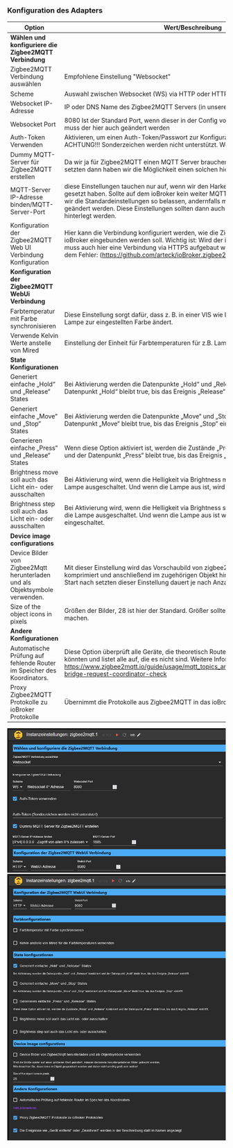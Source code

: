### Konfiguration des Adapters
| Option | Wert/Beschreibung |
|--|--|
|**Wählen und konfiguriere die Zigbee2MQTT Verbindung**|
|Zigbee2MQTT Verbindung auswählen |Empfohlene Einstellung "Websocket" |
|Scheme|Auswahl zwischen Websocket (WS) via HTTP oder HTTPS (WS SSL)|
|Websocket IP-Adresse |IP oder DNS Name des Zigbee2MQTT Servers (in unserem Falle die IP des Docker Host)|
| Websocket Port | 8080 Ist der Standard Port, wenn dieser in der Config von Zigbee2MQTT geändert wird, muss der hier auch geändert werden |
| Auth-Token Verwenden|Aktivieren, um einen Auth-Token/Passwort zur Konfigurationsseite zu hinterlegen. !!! ACHTUNG!!! Sonderzeichen werden nicht unterstützt. Weitere Infos bei [Zigbee2MQTT](https://www.zigbee2mqtt.io/guide/configuration/frontend.html#advanced-configuration)|
 |Dummy MQTT-Server für Zigbee2MQTT erstellen | Da wir ja für Zigbee2MQTT einen MQTT Server brauchen können wir diesen Harken setzten dann haben wir die Möglichkeit einen solchen hier im Adapter zu erstellen.
|MQTT-Server IP-Adresse binden/MQTT-Server-Port | diese Einstellungen tauchen nur auf, wenn wir den Harken für den Dummy MQTT Server gesetzt haben. Sollte auf dem ioBroker kein weiter MQTT Server vorhanden sein, können wir die Standardeinstellungen so belassen, andernfalls muss mindestens der Port geändert werden. Diese Einstellungen sollten dann auch in der Config von Zigbee2MQTT hinterlegt werden.|
|Konfiguration der Zigbee2MQTT Web UI Verbindung Konfiguration|Hier kann die Verbindung konfiguriert werden, wie die Zigbee2MQTT Web UI in den ioBroker eingebunden werden soll. Wichtig ist: Wird der ioBroker via HTTPS aufgerufen, muss auch hier eine Verbindung via HTTPS aufgebaut werden. Ansonsten kommt es zu dem Fehler: (https://github.com/arteck/ioBroker.zigbee2mqtt/issues/12)
|**Konfiguration der Zigbee2MQTT WebUi Verbindung**|
| Farbtemperatur mit Farbe synchronisieren | Diese Einstellung sorgt dafür, dass z. B. in einer VIS wie Lovelace sich die Farbe der Lampe zur eingestellten Farbe ändert.
|Verwende Kelvin Werte anstelle von Mired | Einstellung der Einheit für Farbtemperaturen für z.B. Lampen
|**State Konfigurationen**|
| Generiert einfache „Hold“ und „Release“ States|Bei Aktivierung werden die Datenpunkte „Hold“ und „Release“ kombiniert und der Datenpunkt „Hold“ bleibt true, bis das Ereignis „Release“ eintrifft.|
| Generiert einfache „Move“ und „Stop“ States|Bei Aktivierung werden die Datenpunkte „Move“ und „Stop“ kombiniert und der Datenpunkt „Move“ bleibt true, bis das Ereignis „Stop“ eintrifft.|
| Generieren einfache „Press“ und „Release“ States|Wenn diese Option aktiviert ist, werden die Zustände „Press“ und „Release“ kombiniert und der Datenpunkt „Press“ bleibt true, bis das Ereignis „Release“ eintrifft.|
| Brightness move soll auch das Licht ein- oder ausschalten| Bei Aktivierung wird, wenn die Helligkeit via Brightness move bei 0 angekommen ist, die Lampe ausgeschaltet. Und wenn die Lampe aus ist, wird diese auch wieder eingeschaltet.
| Brightness step soll auch das Licht ein- oder ausschalten | Bei Aktivierung wird, wenn die Helligkeit via Brightness step bei 0 angekommen ist, wird die Lampe ausgeschaltet. Und wenn die Lampe aus ist wird diese auch wieder eingeschaltet.
|**Device image configurations**|
|Device Bilder von Zigbee2Mqtt herunterladen und als Objektsymbole verwenden.|Mit dieser Einstellung wird das Vorschaubild von zigbee2MQTT heruntergeladen, komprimiert und anschließend im zugehörigen Objekt hinterlegt. ACHTUNG der erste Start nach setzten dieser Einstellung dauert je nach Anzahl an Geräten länger |
|Size of the object icons in pixels|Größen der Bilder, 28 ist hier der Standard. Größer sollte man diese nur auf eigene Gefahr machen. |
|**Andere Konfigurationen**|
| Automatische Prüfung auf fehlende Router im Speicher des Koordinators. |Diese Option überprüft alle Geräte, die theoretisch Router des Zigbee-Netzwerkes sein könnten und listet alle auf, die es nicht sind. Weitere Informationen findet man unter https://www.zigbee2mqtt.io/guide/usage/mqtt_topics_and_messages.html#zigbee2mqtt-bridge-request-coordinator-check |
| Proxy Zigbee2MQTT Protokolle zu ioBroker Protokolle | Übernimmt die Protokolle aus Zigbee2MQTT in das ioBroker Log|


![Zigbee2MQTT Basis Konfiguration](../img/baseConfig.png)
![Zigbee2MQTT Erweiterte Konfiguration](../img/extendedConfig.png)
